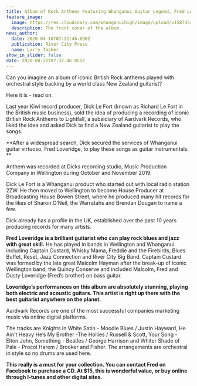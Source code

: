 ```yaml
---
title: Album of Rock Anthems Featuring Whanganui Guitar Legend, Fred Loveridge
feature_image:
  image: https://res.cloudinary.com/whanganuihigh/image/upload/v1587454627/News/Fred_Loveridge._RCP_16.4.20.jpg
  description: The front cover of the album.
news_author:
  date: 2020-04-16T07:32:46.690Z
  publication: River City Press
  name: Larry Tasker
show_in_slider: false
date: 2020-04-21T07:32:46.851Z
---
```

Can you imagine an album of iconic British Rock anthems played with orchestral style backing by a world class New Zealand guitarist?

Here it is - read on.

Last year Kiwi record producer, Dick Le Fort (known as Richard Le Fort in the British music business), sold the idea of producing a recording of iconic British Rock Anthems to Lightfall, a subsidiary of Aardvark Records, who liked the idea and asked Dick to find a New Zealand guitarist to play the songs.

**After a widespread search, Dick secured the services of Whanganui guitar virtuoso, Fred Loveridge, to play these songs as guitar instrumentals.**

Anthem was recorded at Dicks recording studio, Music Production Company in Wellington during October and November 2019.

Dick Le Fort is a Whanganui product who started out with local radio station 2ZW. He then moved to Wellington to become House Producer at Broadcasting House Bowen Street, where he produced many hit records for the likes of Sharon O’Neil, the Warratahs and Brendan Dougan to name a few.

Dick already has a profile in the UK, established over the past 10 years producing records for many artists.

**Fred Loveridge is a brilliant guitarist who can play rock blues and jazz with great skill.** He has played in bands in Wellington and Whanganui including Captain Custard, Whisky Mama, Freddie and the Firebirds, Blues Buffet, Reset, Jazz Connection and River City Big Band. Captain Custard was formed by the late great Malcolm Hayman after the break-up of iconic Wellington band, the Quincy Conserve and included Malcolm, Fred and Dusty Loveridge (Fred’s brother) on bass guitar.

**Loveridge’s performances on this album are absolutely stunning, playing both electric and acoustic guitars. This artist is right up there with the best guitarist anywhere on the planet.**

Aardvark Records are one of the most successful companies marketing music via online digital platforms.

The tracks are Knights in White Satin - Moodie Blues / Justin Hayward, He Ain't Heavy He’s My Brother -The Hollies / Russell & Scott, Your Song - Elton John, Something - Beatles / George Harrison and Whiter Shade of Pale - Procol Harem / Brooker and Fisher. The arrangements are orchestral in style so no drums are used here.

**This really is a must for your collection. You can contact Fred on Facebook to purchase a CD. At $15, this is wonderful value, or buy online through I-tunes and other digital sites.**